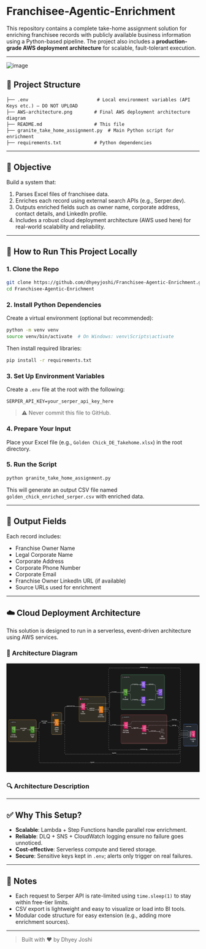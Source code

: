 # Franchisee-Agentic-Enrichment

This repository contains a complete take-home assignment solution for enriching franchisee records with publicly available business information using a Python-based pipeline. The project also includes a **production-grade AWS deployment architecture** for scalable, fault-tolerant execution.

---
![image](https://github.com/user-attachments/assets/7c931b09-8aa0-4bcf-a79e-5beea6a750e2)


## 📁 Project Structure

```
├── .env                         # Local environment variables (API Keys etc.) — DO NOT UPLOAD
├── AWS-architecture.png        # Final AWS deployment architecture diagram
├── README.md                   # This file
├── granite_take_home_assignment.py  # Main Python script for enrichment
├── requirements.txt            # Python dependencies
```

---

## 📝 Objective

Build a system that:
1. Parses Excel files of franchisee data.
2. Enriches each record using external search APIs (e.g., Serper.dev).
3. Outputs enriched fields such as owner name, corporate address, contact details, and LinkedIn profile.
4. Includes a robust cloud deployment architecture (AWS used here) for real-world scalability and reliability.

---

## 🔧 How to Run This Project Locally

### 1. Clone the Repo

```bash
git clone https://github.com/dhyeyjoshi/Franchisee-Agentic-Enrichment.git
cd Franchisee-Agentic-Enrichment
```

### 2. Install Python Dependencies

Create a virtual environment (optional but recommended):

```bash
python -m venv venv
source venv/bin/activate  # On Windows: venv\Scripts\activate
```

Then install required libraries:

```bash
pip install -r requirements.txt
```

### 3. Set Up Environment Variables

Create a `.env` file at the root with the following:

```env
SERPER_API_KEY=your_serper_api_key_here
```

> ⚠️ Never commit this file to GitHub.

### 4. Prepare Your Input

Place your Excel file (e.g., `Golden Chick_DE_Takehome.xlsx`) in the root directory.

### 5. Run the Script

```bash
python granite_take_home_assignment.py
```

This will generate an output CSV file named `golden_chick_enriched_serper.csv` with enriched data.

---

## 🧩 Output Fields

Each record includes:

- Franchise Owner Name
- Legal Corporate Name
- Corporate Address
- Corporate Phone Number
- Corporate Email
- Franchise Owner LinkedIn URL (if available)
- Source URLs used for enrichment

---

## ☁️ Cloud Deployment Architecture

This solution is designed to run in a serverless, event-driven architecture using AWS services.

### 🔽 Architecture Diagram

![AWS Architecture](AWS-Architecture.png)

### 🔍 Architecture Description

<!-- INSERT HERE: Description of the architecture shown in AWS-architecture.png -->

---

## ✅ Why This Setup?

- **Scalable**: Lambda + Step Functions handle parallel row enrichment.
- **Reliable**: DLQ + SNS + CloudWatch logging ensure no failure goes unnoticed.
- **Cost-effective**: Serverless compute and tiered storage.
- **Secure**: Sensitive keys kept in `.env`; alerts only trigger on real failures.

---

## 🧪 Notes

- Each request to Serper API is rate-limited using `time.sleep(1)` to stay within free-tier limits.
- CSV export is lightweight and easy to visualize or load into BI tools.
- Modular code structure for easy extension (e.g., adding more enrichment sources).

---

> Built with ❤️ by Dhyey Joshi
